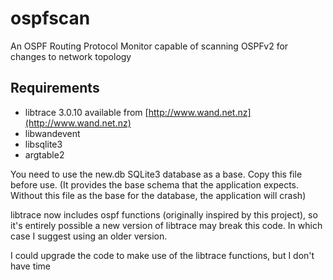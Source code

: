 ospfscan
========

An OSPF Routing Protocol Monitor capable of scanning OSPFv2 for changes to network topology

## Requirements

* libtrace 3.0.10 available from [http://www.wand.net.nz](http://www.wand.net.nz)
* libwandevent
* libsqlite3
* argtable2

You need to use the new.db SQLite3 database as a base. Copy this file before use. (It provides the base schema that the application expects. Without this file as the base for the database, the application will crash)

libtrace now includes ospf functions (originally inspired by this project), so it's entirely possible a new version of libtrace may break this code. In which case I suggest using an older version.

I could upgrade the code to make use of the libtrace functions, but I don't have time
